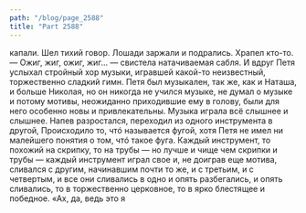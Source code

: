 ```yaml
---
path: "/blog/page_2588"
title: "Part 2588"
---
```


капали. Шел тихий говор. Лошади заржали и подрались. Храпел кто-то.
— Ожиг, жиг, ожиг, жиг... — свистела натачиваемая сабля.
И вдруг Петя услыхал стройный хор музыки, игравшей какой-то неизвестный, торжественно сладкий гимн. Петя был музыкален, так же, как и Наташа, и больше Николая, но он никогда не учился музыке, не думал о музыке и потому мотивы, неожиданно приходившие ему в голову, были для него особенно новы и привлекательны. Музыка играла всё слышнее и слышнее. Напев разростался, переходил из одного инструмента в другой, Происходило то, чтó называется фугой, хотя Петя не имел ни малейшего понятия о том, чтó такое фуга. Каждый инструмент, то похожий на скрипку, то на трубы — но лучше и чище чем скрипки и трубы — каждый инструмент играл свое и, не доиграв еще мотива, сливался с другим, начинавшим почти то же, и с третьим, и с четвертым, и все они сливались в одно и опять разбегались, и опять сливались, то в торжественно церковное, то в ярко блестящее и победное.
«Ах, да, ведь это я
